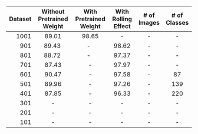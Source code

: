| Dataset | Without Pretrained Weight | With Pretrained Weight | With Rolling Effect | # of Images | # of Classes | 
|-----:|:------:|:--------:|:------:|:------:|:------:|
| 1001 | 89.01  | 98.65    | -      |-      |-      |
| 901  | 89.43  | -        | 98.62  |-      |-      |
| 801  | 88.72  | -        | 97.37  |-      |-      |
| 701  | 87.43  | -        | 97.97  |-      |-      |
| 601  | 90.47  | -        | 97.58  |-      |87     |
| 501  | 89.96  | -        | 97.26  |-      |139    |
| 401  | 87.85  | -        | 96.33  |-      |220    |
| 301  | -      | -        | -      |-      |-      |
| 201  | -      | -        | -      |-      |-      |
| 101  | -      | -        | -      |-      |-      |
